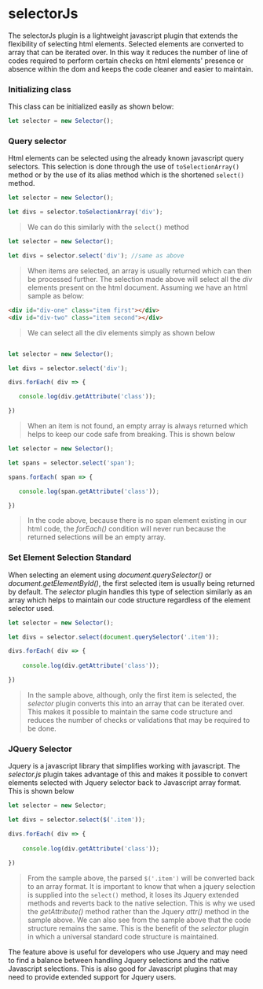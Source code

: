 # selectorJs
The selectorJs plugin is a lightweight javascript plugin that extends the flexibility of selecting html elements. Selected elements are converted to array that can be iterated over. In this way it reduces the number of line of codes required to perform certain checks on html elements' presence or absence within the dom and keeps the code cleaner and easier to maintain.

### Initializing class
This class can be initialized easily as shown below: 

 ```js
 let selector = new Selector();
 ```

### Query selector
Html elements can be selected using the already known javascript query selectors. This selection is done through the use of ```toSelectionArray()``` method or by the use of its alias method which is the shortened ```select()``` method.

 ```js
 let selector = new Selector();

 let divs = selector.toSelectionArray('div');
 ```

 > We can do this similarly with the ```select()``` method

 ```js
 let selector = new Selector();

 let divs = selector.select('div'); //same as above
 ```

 > When items are selected, an array is usually returned which can then be processed further. The selection made above will select all the _div_ elements present on the html document. Assuming we have an html sample as below: 

 ```html
 <div id="div-one" class="item first"></div>
 <div id="div-two" class="item second"></div>
 ``` 

 > We can select all the div elements simply as shown below 

 ```js

 let selector = new Selector();

 let divs = selector.select('div');

 divs.forEach( div => {

    console.log(div.getAttribute('class')); 

 })
 ``` 

 > When an item is not found, an empty array is always returned which helps to keep our code safe from breaking. This is shown below

 ```js
 let selector = new Selector();

 let spans = selector.select('span');

 spans.forEach( span => {

    console.log(span.getAttribute('class')); 

 })
 ```

 > In the code above, because there is no span element existing in our html code, the _forEach()_ condition will never run because the returned selections will be an empty array.

### Set Element Selection Standard

When selecting an element using _document.querySelector()_ or _document.getElementById()_, the first selected item is usually being returned by default. The _selector_ plugin handles this type of selection similarly as an array which helps to maintain our code structure regardless of the element selector used. 

```js 
let selector = new Selector();

let divs = selector.select(document.querySelector('.item'));

divs.forEach( div => {
    
    console.log(div.getAttribute('class')); 

})
```

> In the sample above, although, only the first item is selected, the _selector_ plugin converts this into an array that can be iterated over. This makes it possible to maintain the same code structure and reduces the number of checks or validations that may be required to be done.


### JQuery Selector 
Jquery is a javascript library that simplifies working with javascript. The _selector.js_ plugin takes advantage of this and makes it possible to convert elements selected with Jquery selector back to Javascript array format. This is shown below

```js 
let selector = new Selector;

let divs = selector.select($('.item'));

divs.forEach( div => {
    
    console.log(div.getAttribute('class')); 

})
```

> From the sample above, the parsed ```$('.item')``` will be converted back to an array format. It is important to know that when a jquery selection is supplied into the ```select()``` method, it loses its Jquery extended methods and reverts back to the native selection. This is why we used the _getAttribute()_ method rather than the Jquery _attr()_ method in the sample above. We can also see from the sample above that the code structure remains the same. This is the benefit of the _selector_ plugin in which a universal standard code structure is maintained.

The feature above is useful for developers who use Jquery and may need to find a balance between handling Jquery selections and the native Javascript selections. This is also good for Javascript plugins that may need to provide extended support for Jquery users.